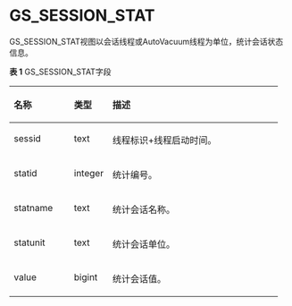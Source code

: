 # GS\_SESSION\_STAT<a name="ZH-CN_TOPIC_0242386036"></a>

GS\_SESSION\_STAT视图以会话线程或AutoVacuum线程为单位，统计会话状态信息。

**表 1**  GS\_SESSION\_STAT字段

<a name="zh-cn_topic_0237122509_zh-cn_topic_0059778698_taa9c0ad64dbd486ba60182cad9d4c5ad"></a>
<table><thead align="left"><tr id="zh-cn_topic_0237122509_zh-cn_topic_0059778698_rd3ff157bb88049dcb6c3c543995bd3bf"><th class="cellrowborder" valign="top" width="22.43%" id="mcps1.2.4.1.1"><p id="zh-cn_topic_0237122509_zh-cn_topic_0059778698_a410cbcff22954a1fa8dde88fd8a0babe"><a name="zh-cn_topic_0237122509_zh-cn_topic_0059778698_a410cbcff22954a1fa8dde88fd8a0babe"></a><a name="zh-cn_topic_0237122509_zh-cn_topic_0059778698_a410cbcff22954a1fa8dde88fd8a0babe"></a>名称</p>
</th>
<th class="cellrowborder" valign="top" width="14.34%" id="mcps1.2.4.1.2"><p id="zh-cn_topic_0237122509_zh-cn_topic_0059778698_aadec285b97a047f6bbde60df87927de5"><a name="zh-cn_topic_0237122509_zh-cn_topic_0059778698_aadec285b97a047f6bbde60df87927de5"></a><a name="zh-cn_topic_0237122509_zh-cn_topic_0059778698_aadec285b97a047f6bbde60df87927de5"></a>类型</p>
</th>
<th class="cellrowborder" valign="top" width="63.23%" id="mcps1.2.4.1.3"><p id="zh-cn_topic_0237122509_zh-cn_topic_0059778698_a1234d274a0c645ce9a2bb143efc617c0"><a name="zh-cn_topic_0237122509_zh-cn_topic_0059778698_a1234d274a0c645ce9a2bb143efc617c0"></a><a name="zh-cn_topic_0237122509_zh-cn_topic_0059778698_a1234d274a0c645ce9a2bb143efc617c0"></a>描述</p>
</th>
</tr>
</thead>
<tbody><tr id="zh-cn_topic_0237122509_zh-cn_topic_0059778698_r44de235035c14d6795b04c35eb2f3dd7"><td class="cellrowborder" valign="top" width="22.43%" headers="mcps1.2.4.1.1 "><p id="zh-cn_topic_0237122509_zh-cn_topic_0059778698_a33d1227ed25741669b8ee96089393ff0"><a name="zh-cn_topic_0237122509_zh-cn_topic_0059778698_a33d1227ed25741669b8ee96089393ff0"></a><a name="zh-cn_topic_0237122509_zh-cn_topic_0059778698_a33d1227ed25741669b8ee96089393ff0"></a>sessid</p>
</td>
<td class="cellrowborder" valign="top" width="14.34%" headers="mcps1.2.4.1.2 "><p id="zh-cn_topic_0237122509_zh-cn_topic_0059778698_afcabe19c08bf4f52847c3c7308c50622"><a name="zh-cn_topic_0237122509_zh-cn_topic_0059778698_afcabe19c08bf4f52847c3c7308c50622"></a><a name="zh-cn_topic_0237122509_zh-cn_topic_0059778698_afcabe19c08bf4f52847c3c7308c50622"></a>text</p>
</td>
<td class="cellrowborder" valign="top" width="63.23%" headers="mcps1.2.4.1.3 "><p id="zh-cn_topic_0237122509_zh-cn_topic_0059778698_a4f01f0a249894f4f9d7a7532df369dd3"><a name="zh-cn_topic_0237122509_zh-cn_topic_0059778698_a4f01f0a249894f4f9d7a7532df369dd3"></a><a name="zh-cn_topic_0237122509_zh-cn_topic_0059778698_a4f01f0a249894f4f9d7a7532df369dd3"></a>线程标识+线程启动时间。</p>
</td>
</tr>
<tr id="zh-cn_topic_0237122509_zh-cn_topic_0059778698_rb30e91e84b644bbea50fb4c1924d767f"><td class="cellrowborder" valign="top" width="22.43%" headers="mcps1.2.4.1.1 "><p id="zh-cn_topic_0237122509_zh-cn_topic_0059778698_a85117f1d08084ce2b02f9d642c7f1941"><a name="zh-cn_topic_0237122509_zh-cn_topic_0059778698_a85117f1d08084ce2b02f9d642c7f1941"></a><a name="zh-cn_topic_0237122509_zh-cn_topic_0059778698_a85117f1d08084ce2b02f9d642c7f1941"></a>statid</p>
</td>
<td class="cellrowborder" valign="top" width="14.34%" headers="mcps1.2.4.1.2 "><p id="zh-cn_topic_0237122509_zh-cn_topic_0059778698_a181b8ff501e34ca5899feef01288d0d9"><a name="zh-cn_topic_0237122509_zh-cn_topic_0059778698_a181b8ff501e34ca5899feef01288d0d9"></a><a name="zh-cn_topic_0237122509_zh-cn_topic_0059778698_a181b8ff501e34ca5899feef01288d0d9"></a>integer</p>
</td>
<td class="cellrowborder" valign="top" width="63.23%" headers="mcps1.2.4.1.3 "><p id="zh-cn_topic_0237122509_zh-cn_topic_0059778698_af8ed4c47011c49068ee8120790bca4da"><a name="zh-cn_topic_0237122509_zh-cn_topic_0059778698_af8ed4c47011c49068ee8120790bca4da"></a><a name="zh-cn_topic_0237122509_zh-cn_topic_0059778698_af8ed4c47011c49068ee8120790bca4da"></a>统计编号。</p>
</td>
</tr>
<tr id="zh-cn_topic_0237122509_zh-cn_topic_0059778698_rcf0d06c293cb40f6b277c27d3604accf"><td class="cellrowborder" valign="top" width="22.43%" headers="mcps1.2.4.1.1 "><p id="zh-cn_topic_0237122509_zh-cn_topic_0059778698_aac30ec8611f84238ad4377430c6e55fa"><a name="zh-cn_topic_0237122509_zh-cn_topic_0059778698_aac30ec8611f84238ad4377430c6e55fa"></a><a name="zh-cn_topic_0237122509_zh-cn_topic_0059778698_aac30ec8611f84238ad4377430c6e55fa"></a>statname</p>
</td>
<td class="cellrowborder" valign="top" width="14.34%" headers="mcps1.2.4.1.2 "><p id="zh-cn_topic_0237122509_zh-cn_topic_0059778698_a6d482d383524428f893283262d50bab1"><a name="zh-cn_topic_0237122509_zh-cn_topic_0059778698_a6d482d383524428f893283262d50bab1"></a><a name="zh-cn_topic_0237122509_zh-cn_topic_0059778698_a6d482d383524428f893283262d50bab1"></a>text</p>
</td>
<td class="cellrowborder" valign="top" width="63.23%" headers="mcps1.2.4.1.3 "><p id="zh-cn_topic_0237122509_zh-cn_topic_0059778698_ad05c4232499c422e87b1734b2971b373"><a name="zh-cn_topic_0237122509_zh-cn_topic_0059778698_ad05c4232499c422e87b1734b2971b373"></a><a name="zh-cn_topic_0237122509_zh-cn_topic_0059778698_ad05c4232499c422e87b1734b2971b373"></a>统计会话名称。</p>
</td>
</tr>
<tr id="zh-cn_topic_0237122509_zh-cn_topic_0059778698_r4efcd3c1826843e38ad5e36a33b1785a"><td class="cellrowborder" valign="top" width="22.43%" headers="mcps1.2.4.1.1 "><p id="zh-cn_topic_0237122509_zh-cn_topic_0059778698_a3507053d37054bb68732b1c51d8a4d26"><a name="zh-cn_topic_0237122509_zh-cn_topic_0059778698_a3507053d37054bb68732b1c51d8a4d26"></a><a name="zh-cn_topic_0237122509_zh-cn_topic_0059778698_a3507053d37054bb68732b1c51d8a4d26"></a>statunit</p>
</td>
<td class="cellrowborder" valign="top" width="14.34%" headers="mcps1.2.4.1.2 "><p id="zh-cn_topic_0237122509_zh-cn_topic_0059778698_a2f8ac87ea62444b39461ddc81f40da00"><a name="zh-cn_topic_0237122509_zh-cn_topic_0059778698_a2f8ac87ea62444b39461ddc81f40da00"></a><a name="zh-cn_topic_0237122509_zh-cn_topic_0059778698_a2f8ac87ea62444b39461ddc81f40da00"></a>text</p>
</td>
<td class="cellrowborder" valign="top" width="63.23%" headers="mcps1.2.4.1.3 "><p id="zh-cn_topic_0237122509_zh-cn_topic_0059778698_afdc01cb7f558405ea109e1416f289738"><a name="zh-cn_topic_0237122509_zh-cn_topic_0059778698_afdc01cb7f558405ea109e1416f289738"></a><a name="zh-cn_topic_0237122509_zh-cn_topic_0059778698_afdc01cb7f558405ea109e1416f289738"></a>统计会话单位。</p>
</td>
</tr>
<tr id="zh-cn_topic_0237122509_zh-cn_topic_0059778698_rbcd8ba1091bf4f48ae75921673d9ecbb"><td class="cellrowborder" valign="top" width="22.43%" headers="mcps1.2.4.1.1 "><p id="zh-cn_topic_0237122509_zh-cn_topic_0059778698_a6a36b8d979034037b76a401def025d2d"><a name="zh-cn_topic_0237122509_zh-cn_topic_0059778698_a6a36b8d979034037b76a401def025d2d"></a><a name="zh-cn_topic_0237122509_zh-cn_topic_0059778698_a6a36b8d979034037b76a401def025d2d"></a>value</p>
</td>
<td class="cellrowborder" valign="top" width="14.34%" headers="mcps1.2.4.1.2 "><p id="zh-cn_topic_0237122509_zh-cn_topic_0059778698_a56e2d6facb9641ff80892524acd0d043"><a name="zh-cn_topic_0237122509_zh-cn_topic_0059778698_a56e2d6facb9641ff80892524acd0d043"></a><a name="zh-cn_topic_0237122509_zh-cn_topic_0059778698_a56e2d6facb9641ff80892524acd0d043"></a>bigint</p>
</td>
<td class="cellrowborder" valign="top" width="63.23%" headers="mcps1.2.4.1.3 "><p id="zh-cn_topic_0237122509_zh-cn_topic_0059778698_ab195abbf35bc49888333e517e8da93f2"><a name="zh-cn_topic_0237122509_zh-cn_topic_0059778698_ab195abbf35bc49888333e517e8da93f2"></a><a name="zh-cn_topic_0237122509_zh-cn_topic_0059778698_ab195abbf35bc49888333e517e8da93f2"></a>统计会话值。</p>
</td>
</tr>
</tbody>
</table>

